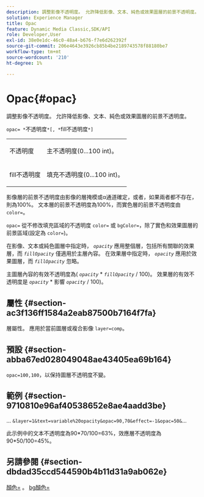 ```yaml
---
description: 調整影像不透明度。 允許降低影像、文本、純色或效果圖層的前景不透明度。
solution: Experience Manager
title: Opac
feature: Dynamic Media Classic,SDK/API
role: Developer,User
exl-id: 38e0e1dc-46c0-48a4-b676-f7e6d262392f
source-git-commit: 206e4643e3926cb85b4be2189743578f88180be7
workflow-type: tm+mt
source-wordcount: '210'
ht-degree: 1%

---
```


# Opac{#opac}

調整影像不透明度。 允許降低影像、文本、純色或效果圖層的前景不透明度。

`opac= *`不透明度`*[, *`fill不透明度`*]`

<table id="simpletable_DA4B5D86C496480886FADB284AD6047F"> 
 <tr class="strow"> 
  <td class="stentry"> <p><span class="varname"> 不透明度</span> </p> </td> 
  <td class="stentry"> <p>主不透明度(0...100 int)。 </p></td> 
 </tr> 
 <tr class="strow"> 
  <td class="stentry"> <p><span class="varname"> fill不透明度</span> </p></td> 
  <td class="stentry"> <p>填充不透明度(0...100 int)。 </p></td> 
 </tr> 
</table>

影像層的前景不透明度由影像的層掩模或α通道確定，或者，如果兩者都不存在，則為100%。 文本層的前景不透明度為100%，而實色層的前景不透明度由 `color=`。

`opac=` 從不修改填充區域的不透明度 `color=` 或 `bgColor=`，除了實色和效果圖層的前景區域(設定為 `color=`)。

在影像、文本或純色圖層中指定時， *`opacity`* 應用整個層，包括所有關聯的效果層，而 *`fillOpacity`* 僅適用於主層內容。 在效果層中指定時， *`opacity`* 應用於效果圖層，而 *`fillOpacity`* 忽略。

主圖層內容的有效不透明度為( *`opacity`* &#42; *`fillOpacity`* / 100)。 效果層的有效不透明度是 *`opacity`* &#42; 影響 *`opacity`* / 100)。

## 屬性 {#section-ac3f136ff1584a2eab87500b7164f7fa}

層屬性。 應用於當前圖層或複合影像 `layer=comp`。

## 預設 {#section-abba67ed028049048ae43405ea69b164}

`opac=100,100`，以保持圖層不透明度不變。

## 範例 {#section-9710810e96af40538652e8ae4aadd3be}

… `&layer=1&text=variable%20opacity&opac=90,70&effect=-1&opac=50&`…

此示例中的文本不透明度為90&#42;70/100=63%，效應層不透明度為90&#42;50/100=45%。

## 另請參閱 {#section-dbdad35ccd544590b4b11d31a9ab062e}

[顏色=](/help/aem-is-ir-api/is-api/http-ref/image-serving-api-ref/c-http-protocol-reference/c-data-types/r-is-http-color.md) 。 [bg顏色=](../../../../../is-api/http-ref/image-serving-api-ref/c-http-protocol-reference/c-command-reference/r-bgcolor.md#reference-441371ba4ef54fe781887c5ae448f6ab)
